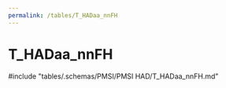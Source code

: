 ```yaml
---
permalink: /tables/T_HADaa_nnFH
---
```

# T_HADaa_nnFH
<!-- SPDX-License-Identifier: MPL-2.0 -->

<!-- ATTENTION : Ne pas supprimer ou modifier la ligne ci-dessous -->
#include "tables/.schemas/PMSI/PMSI HAD/T_HADaa_nnFH.md"
<!-- ATTENTION : Ne pas supprimer ou modifier la ligne ci-dessus -->
